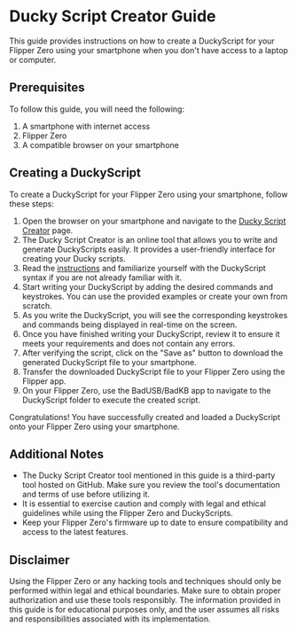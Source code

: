 # Ducky Script Creator Guide

This guide provides instructions on how to create a DuckyScript for your Flipper Zero using your smartphone when you don't have access to a laptop or computer.

## Prerequisites

To follow this guide, you will need the following:

1. A smartphone with internet access
2. Flipper Zero
3. A compatible browser on your smartphone

## Creating a DuckyScript

To create a DuckyScript for your Flipper Zero using your smartphone, follow these steps:

1. Open the browser on your smartphone and navigate to the [Ducky Script Creator](https://bit.ly/DuckyScriptCreator) page.
2. The Ducky Script Creator is an online tool that allows you to write and generate DuckyScripts easily. It provides a user-friendly interface for creating your Ducky scripts.
3. Read the [instructions](https://gist.github.com/methanoliver/efebfe8f4008e167417d4ab96e5e3cac) and familiarize yourself with the DuckyScript syntax if you are not already familiar with it.
4. Start writing your DuckyScript by adding the desired commands and keystrokes. You can use the provided examples or create your own from scratch.
5. As you write the DuckyScript, you will see the corresponding keystrokes and commands being displayed in real-time on the screen.
6. Once you have finished writing your DuckyScript, review it to ensure it meets your requirements and does not contain any errors.
7. After verifying the script, click on the "Save as" button to download the generated DuckyScript file to your smartphone.
8. Transfer the downloaded DuckyScript file to your Flipper Zero using the Flipper app.
9. On your Flipper Zero, use the BadUSB/BadKB app to navigate to the DuckyScript folder to execute the created script.

Congratulations! You have successfully created and loaded a DuckyScript onto your Flipper Zero using your smartphone.

## Additional Notes

- The Ducky Script Creator tool mentioned in this guide is a third-party tool hosted on GitHub. Make sure you review the tool's documentation and terms of use before utilizing it.
- It is essential to exercise caution and comply with legal and ethical guidelines while using the Flipper Zero and DuckyScripts.
- Keep your Flipper Zero's firmware up to date to ensure compatibility and access to the latest features.

## Disclaimer

Using the Flipper Zero or any hacking tools and techniques should only be performed within legal and ethical boundaries. Make sure to obtain proper authorization and use these tools responsibly. The information provided in this guide is for educational purposes only, and the user assumes all risks and responsibilities associated with its implementation.
